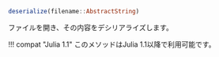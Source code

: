 ```julia
deserialize(filename::AbstractString)
```

ファイルを開き、その内容をデシリアライズします。

!!! compat "Julia 1.1"
    このメソッドはJulia 1.1以降で利用可能です。


